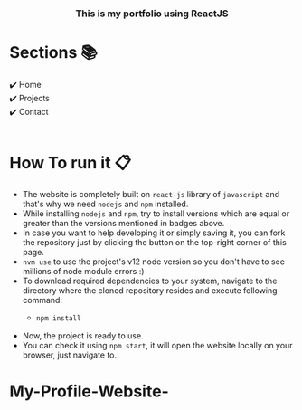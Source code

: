 
<h3 align="center"> This is my portfolio using ReactJS <h3>



# Sections 📚

✔️ Home\
✔️ Projects\
✔️ Contact\
<br>
        
# How To run it 📋

- The website is completely built on `react-js` library of `javascript` and that's why we need `nodejs` and `npm` installed.
- While installing `nodejs` and `npm`, try to install versions which are equal or greater than the versions mentioned in badges above.
- In case you want to help developing it or simply saving it, you can fork the repository just by clicking the button on the top-right corner of this page.
- `nvm use` to use the project's v12 node version so you don't have to see millions of node module errors :) 
- To download required dependencies to your system, navigate to the directory where the cloned repository resides and execute following command:
  - ```python
    npm install
    ```
- Now, the project is ready to use.
- You can check it using `npm start`, it will open the website locally on your browser, just navigate to.

# My-Profile-Website-

